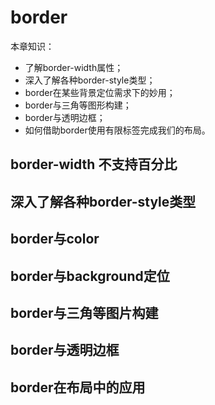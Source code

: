 # border
本章知识：
- 了解border-width属性；
- 深入了解各种border-style类型；
- border在某些背景定位需求下的妙用；
- border与三角等图形构建；
- border与透明边框；
- 如何借助border使用有限标签完成我们的布局。

## border-width 不支持百分比


## 深入了解各种border-style类型
## border与color
## border与background定位
## border与三角等图片构建
## border与透明边框
## border在布局中的应用